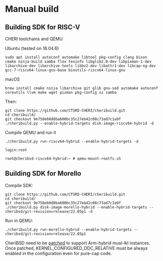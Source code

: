 # Manual build

## Building SDK for RISC-V

CHERI toolchains and QEMU 

Ubuntu (tested on 18.04.6)
```
sudo apt install autoconf automake libtool pkg-config clang bison cmake ninja-build samba flex texinfo libglib2.0-dev libpixman-1-dev libarchive-dev libarchive-tools libbz2-dev libattr1-dev libcap-ng-dev gcc-7-riscv64-linux-gnu-base binutils-riscv64-linux-gnu
```
macOS
```
brew install cmake ninja libarchive git glib gnu-sed automake autoconf coreutils llvm make wget pixman pkg-config xz samba
```

Then:
```
git clone https://github.com/CTSRD-CHERI/cheribuild.git
cd cheribuild/
git checkout 9e758e60d8ba600bc35c27eb42c08c73ad7c1a9f
./cheribuild.py --enable-hybrid-targets disk-image-riscv64-hybrid -d
```

Compile QEMU and run it
```
./cheribuild.py run-riscv64-hybrid --enable-hybrid-targets -d

login:root 

root@cheribsd-riscv64-hybrid:~ # qemu-mount-rootfs.sh
```

## Building SDK for Morello

Compile SDK:

```
git clone https://github.com/CTSRD-CHERI/cheribuild.git
cd cheribuild/
git checkout 9e758e60d8ba600bc35c27eb42c08c73ad7c1a9f
./cheribuild.py disk-image-morello-hybrid --enable-hybrid-targets --cheribsd/git-revision=release/22.05p1 -d
```
Run in QEMU:

```
./cheribuild.py run-morello-hybrid --enable-hybrid-targets --cheribsd/git-revision=release/22.05p1
```

CheriBSD need to be [patched](extras/cheribuild-docker/cheribsd.patch) to support Arm-hybrid musl-lkl instances. Once patched, KERNEL_CONFIGURED_DDC_RELATIVE must be always enabled in the configuration even for pure-cap code.



